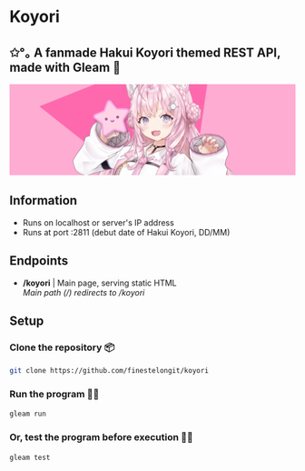 # Koyori

## ✩°｡ A fanmade Hakui Koyori themed REST API, made with Gleam 🌸 

![Hakui Koyori](/docs/koyori_cover.png)

## Information
- Runs on localhost or server's IP address
- Runs at port :2811 (debut date of Hakui Koyori, DD/MM)

## Endpoints
- **/koyori** | Main page, serving static HTML
<br> *Main path (/) redirects to /koyori*


## Setup
### Clone the repository 📦
```bash
git clone https://github.com/finestelongit/koyori
```

### Run the program 🧪✨
```bash
gleam run
```

### Or, test the program before execution 🧪📐
```bash
gleam test
```

